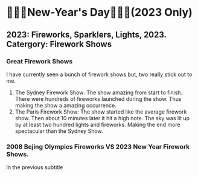 # 🧨🎇🎆New-Year's Day🧨🎇🎆(2023 Only)
## 2023: Fireworks, Sparklers, Lights, 2023. Catergory: Firework Shows
### Great Firework Shows
I have currently seen a bunch of firework shows but, two really stick out to me.
1. The Sydney Firework Show: The show amazing from start to finish. There were hundreds of fireworks launched during the show. Thus making the show a amazing occurrence.
2. The Paris Firework Show: The show started like the average firework show. Then about 10 minutes later it hit a high note. The sky was lit up by at least two hundred lights and fireworks. Making the end more spectacular than the Sydney Show.

### 2008 Bejing Olympics Fireworks VS 2023 New Year Firework Shows.
In the previous subtitle
